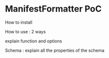 # ManifestFormatter PoC

How to install 

How to use : 2 ways 

explain function and options

Schema : explain all the properties of the schema